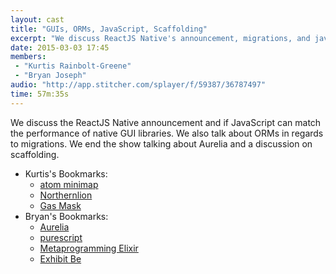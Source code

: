 ```yaml
---
layout: cast
title: "GUIs, ORMs, JavaScript, Scaffolding"
excerpt: "We discuss ReactJS Native's announcement, migrations, and javascript frameworks."
date: 2015-03-03 17:45
members:
 - "Kurtis Rainbolt-Greene"
 - "Bryan Joseph"
audio: "http://app.stitcher.com/splayer/f/59387/36787497"
time: 57m:35s
---
```


We discuss the ReactJS Native announcement and if JavaScript can match the performance of native GUI libraries. We also talk about ORMs in regards to migrations. We end the show talking about Aurelia and a discussion on scaffolding.

  - Kurtis's Bookmarks:
    - [atom minimap](https://atom.io/packages/minimap)
    - [Northernlion](https://www.youtube.com/user/Northernlion)
    - [Gas Mask](https://github.com/2ndalpha/gasmask)
  - Bryan's Bookmarks:
    - [Aurelia](http://aurelia.io/)
    - [purescript](http://www.purescript.org/)
    - [Metaprogramming Elixir](https://pragprog.com/book/cmelixir/metaprogramming-elixir)
    - [Exhibit Be](https://www.facebook.com/exhibitbe)
